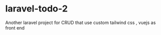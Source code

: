 # laravel-todo-2
Another laravel project for CRUD that use custom tailwind  css , vuejs as front end
